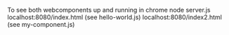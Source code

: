 To see both webcomponents up and running in chrome
node server.js
localhost:8080/index.html (see hello-world.js)
localhost:8080/index2.html (see my-component.js)